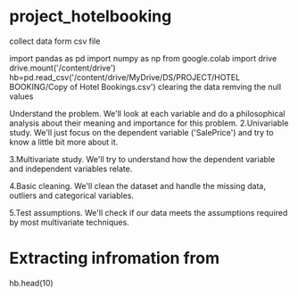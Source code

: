 # project_hotelbooking

collect data form csv file 

import pandas as pd
import numpy as np
from google.colab import drive 
drive.mount('/content/drive')
hb=pd.read_csv('/content/drive/MyDrive/DS/PROJECT/HOTEL BOOKING/Copy of Hotel Bookings.csv')
clearing the data 
remving the null values


Understand the problem. We'll look at each variable and do a philosophical analysis about their meaning and importance for this problem. 2.Univariable study. We'll just focus on the dependent variable ('SalePrice') and try to know a little bit more about it.

3.Multivariate study. We'll try to understand how the dependent variable and independent variables relate.

4.Basic cleaning. We'll clean the dataset and handle the missing data, outliers and categorical variables.

5.Test assumptions. We'll check if our data meets the assumptions required by most multivariate techniques.

# Extracting infromation from 
hb.head(10)
